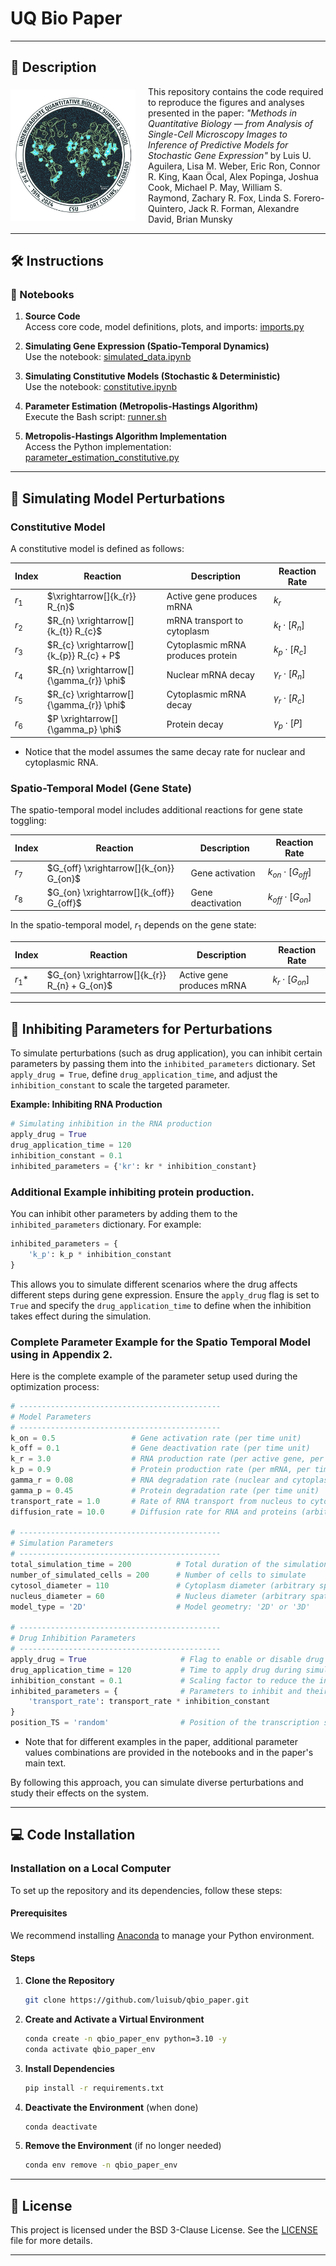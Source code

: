 # UQ Bio Paper

---


## 📜 Description

<div style="display: flex; align-items: center;">
    <img src="docs/uqbio_2024_logo.png" alt="UQ Bio Logo" style="width: 200px; margin-right: 20px;">
    <div>
        This repository contains the code required to reproduce the figures and analyses presented in the paper:
        <em>"Methods in Quantitative Biology &mdash; from Analysis of Single-Cell Microscopy Images to Inference of Predictive Models for Stochastic Gene Expression"</em> 
        by 
        Luis U. Aguilera, Lisa M. Weber, Eric Ron, Connor R. King, Kaan &Ouml;cal, Alex Popinga, Joshua Cook,  Michael P. May, William S. Raymond,  Zachary R. Fox, Linda S. Forero-Quintero, Jack R. Forman, Alexandre David,  Brian Munsky
    </div>
</div>

---

## 🛠️ Instructions

### 📘 Notebooks

1. **Source Code**  
   Access core code, model definitions, plots, and imports: [imports.py](https://github.com/luisub/qbio_paper/blob/main/src/imports.py)

2. **Simulating Gene Expression (Spatio-Temporal Dynamics)**  
   Use the notebook: [simulated_data.ipynb](https://github.com/luisub/qbio_paper/blob/main/notebooks/simulated_data.ipynb)

3. **Simulating Constitutive Models (Stochastic & Deterministic)**  
   Use the notebook: [constitutive.ipynb](https://github.com/luisub/qbio_paper/blob/main/notebooks/constitutive.ipynb)

4. **Parameter Estimation (Metropolis-Hastings Algorithm)**  
   Execute the Bash script: [runner.sh](https://github.com/luisub/qbio_paper/blob/main/notebooks/runner.sh)

5. **Metropolis-Hastings Algorithm Implementation**  
   Access the Python implementation: [parameter_estimation_constitutive.py](https://github.com/luisub/qbio_paper/blob/main/notebooks/parameter_estimation_constitutive.py)

---

## 🧪 Simulating Model Perturbations

### Constitutive Model

A constitutive model is defined as follows:

| Index | Reaction                                | Description                       | Reaction Rate               |
|-------|------------------------------------------|-----------------------------------|-----------------------------|
| $r_1$ | $\xrightarrow[]{k_{r}} R_{n}$           | Active gene produces mRNA          | $k_{r}$                     |
| $r_2$ | $R_{n} \xrightarrow[]{k_{t}} R_{c}$      | mRNA transport to cytoplasm        | $k_{t} \cdot [R_{n}]$       |
| $r_3$ | $R_{c} \xrightarrow[]{k_{p}} R_{c} + P$  | Cytoplasmic mRNA produces protein  | $k_{p} \cdot [R_{c}]$       |
| $r_4$ | $R_{n} \xrightarrow[]{\gamma_{r}} \phi$  | Nuclear mRNA decay                 | $\gamma_{r} \cdot [R_{n}]$  |
| $r_5$ | $R_{c} \xrightarrow[]{\gamma_{r}} \phi$  | Cytoplasmic mRNA decay             | $\gamma_{r} \cdot [R_{c}]$  |
| $r_6$ | $P \xrightarrow[]{\gamma_p} \phi$         | Protein decay                      | $\gamma_p \cdot [P]$        |
* Notice that the model assumes the same decay rate for nuclear and cytoplasmic RNA.

### Spatio-Temporal Model (Gene State)

The spatio-temporal model includes additional reactions for gene state toggling:

| Index | Reaction                                    | Description          | Reaction Rate                    |
|-------|----------------------------------------------|----------------------|----------------------------------|
| $r_7$ | $G_{off} \xrightarrow[]{k_{on}} G_{on}$      | Gene activation      | $k_{on} \cdot [G_{off}]$         |
| $r_8$ | $G_{on} \xrightarrow[]{k_{off}} G_{off}$     | Gene deactivation    | $k_{off} \cdot [G_{on}]$         |

In the spatio-temporal model, $r_1$ depends on the gene state:

| Index | Reaction                                    | Description                 | Reaction Rate                |
|-------|----------------------------------------------|-----------------------------|------------------------------|
| $r_1*$ | $G_{on} \xrightarrow[]{k_{r}} R_{n} + G_{on}$ | Active gene produces mRNA   | $k_{r} \cdot [G_{on}]$       |

---

## 🔬 Inhibiting Parameters for Perturbations

To simulate perturbations (such as drug application), you can inhibit certain parameters by passing them into the `inhibited_parameters` dictionary. Set `apply_drug = True`, define `drug_application_time`, and adjust the `inhibition_constant` to scale the targeted parameter.

**Example: Inhibiting RNA Production**

```python
# Simulating inhibition in the RNA production
apply_drug = True
drug_application_time = 120
inhibition_constant = 0.1 
inhibited_parameters = {'kr': kr * inhibition_constant}
```

### Additional Example inhibiting protein production.

You can inhibit other parameters by adding them to the `inhibited_parameters` dictionary. For example:

```python
inhibited_parameters = {
    'k_p': k_p * inhibition_constant
}
```

This allows you to simulate different scenarios where the drug affects different steps during gene expression. Ensure the `apply_drug` flag is set to `True` and specify the `drug_application_time` to define when the inhibition takes effect during the simulation.

### Complete Parameter Example for the Spatio Temporal Model using in Appendix 2.

Here is the complete example of the parameter setup used during the optimization process:

```python
# ---------------------------------------------
# Model Parameters
# ---------------------------------------------
k_on = 0.5                 # Gene activation rate (per time unit)
k_off = 0.1                # Gene deactivation rate (per time unit)
k_r = 3.0                  # RNA production rate (per active gene, per time unit)
k_p = 0.9                  # Protein production rate (per mRNA, per time unit)
gamma_r = 0.08             # RNA degradation rate (nuclear and cytoplasmic, per time unit)
gamma_p = 0.45             # Protein degradation rate (per time unit)
transport_rate = 1.0       # Rate of RNA transport from nucleus to cytoplasm (per time unit)
diffusion_rate = 10.0      # Diffusion rate for RNA and proteins (arbitrary units)

# ---------------------------------------------
# Simulation Parameters
# ---------------------------------------------
total_simulation_time = 200          # Total duration of the simulation (time units)
number_of_simulated_cells = 200      # Number of cells to simulate
cytosol_diameter = 110               # Cytoplasm diameter (arbitrary spatial units)
nucleus_diameter = 60                # Nucleus diameter (arbitrary spatial units)
model_type = '2D'                    # Model geometry: '2D' or '3D'

# ---------------------------------------------
# Drug Inhibition Parameters
# ---------------------------------------------
apply_drug = True                     # Flag to enable or disable drug application
drug_application_time = 120           # Time to apply drug during simulation (time units)
inhibition_constant = 0.1             # Scaling factor to reduce the inhibited parameter
inhibited_parameters = {              # Parameters to inhibit and their scaled values
    'transport_rate': transport_rate * inhibition_constant
}
position_TS = 'random'                # Position of the transcription site (e.g., 'random' or specific coordinates)

```

* Note that for different examples in the paper, additional parameter values combinations are provided in the notebooks and in the paper's main text.

By following this approach, you can simulate diverse perturbations and study their effects on the system.

---

## 💻 Code Installation

### Installation on a Local Computer

To set up the repository and its dependencies, follow these steps:

#### Prerequisites

We recommend installing [Anaconda](https://www.anaconda.com) to manage your Python environment.

#### Steps

1. **Clone the Repository**
   ```sh
   git clone https://github.com/luisub/qbio_paper.git
   ```

2. **Create and Activate a Virtual Environment**
   ```sh
   conda create -n qbio_paper_env python=3.10 -y
   conda activate qbio_paper_env
   ```

3. **Install Dependencies**
   ```sh
   pip install -r requirements.txt
   ```

4. **Deactivate the Environment** (when done)
   ```sh
   conda deactivate
   ```

5. **Remove the Environment** (if no longer needed)
   ```sh
   conda env remove -n qbio_paper_env
   ```

---

## 📜 License

This project is licensed under the BSD 3-Clause License. See the [LICENSE](https://opensource.org/licenses/BSD-3-Clause) file for more details.

---